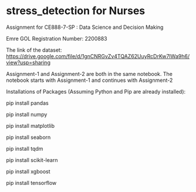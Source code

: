 # stress_detection for Nurses
Assignment for CE888-7-SP : Data Science and Decision Making

Emre GOL
Registration Number: 2200883

The link of the dataset: 
https://drive.google.com/file/d/1gnCNRGvZv4TQAZ62UuyRcDrKw7IWa9h6/view?usp=sharing

Assignment-1 and Assignment-2 are both in the same notebook. The notebook starts with Assignment-1 and continues with Assignment-2

Installations of Packages (Assuming Python and Pip are already installed):

pip install pandas

pip install numpy

pip install matplotlib

pip install seaborn

pip install tqdm

pip install scikit-learn

pip install xgboost

pip install tensorflow
